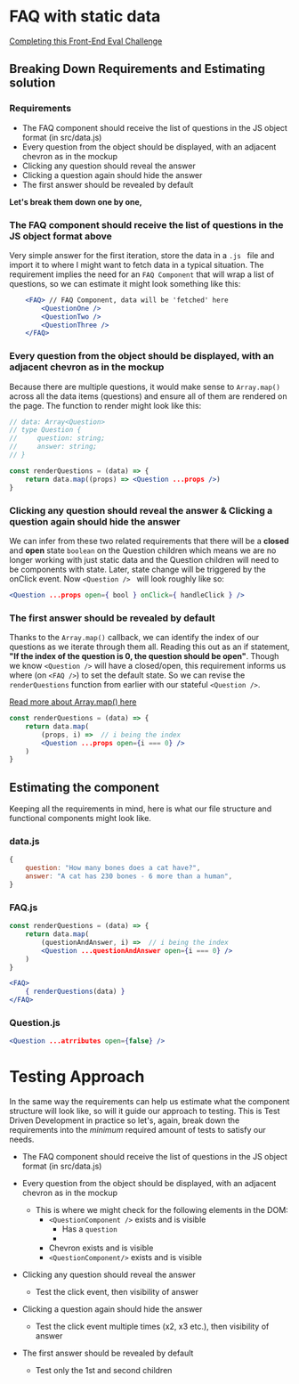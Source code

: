 # FAQ with static data

[Completing this Front-End Eval Challenge](https://frontendeval.com/questions/faq-component)

## Breaking Down Requirements and Estimating solution

### Requirements

- The FAQ component should receive the list of questions in the JS object format (in src/data.js)
- Every question from the object should be displayed, with an adjacent chevron as in the mockup
- Clicking any question should reveal the answer
- Clicking a question again should hide the answer
- The first answer should be revealed by default

__Let's break them down one by one,__

### The FAQ component should receive the list of questions in the JS object format above

Very simple answer for the first iteration, store the data in a `.js ` file and import it to where I might want to fetch data in a typical situation. The requirement implies the need for an `FAQ Component` that will wrap a list of questions, so we can estimate it might look something like this:

```jsx
    <FAQ> // FAQ Component, data will be 'fetched' here
        <QuestionOne />
        <QuestionTwo />
        <QuestionThree />
    </FAQ>
```

<!-- - Implement a setTimeout to simulate a loading state -->

### Every question from the object should be displayed, with an adjacent chevron as in the mockup

Because there are multiple questions, it would make sense to `Array.map()` across all the data items (questions) and ensure all of them are rendered on the page. The function to render might look like this:

```jsx
// data: Array<Question>
// type Question {
//     question: string;
//     answer: string;
// }

const renderQuestions = (data) => { 
    return data.map((props) => <Question ...props />)
}
```

<!-- In the real world, here are some other features that we should be aware of:

- All considerations for secure fetching, depending on the protocol this might extend to things like access headers and 
- Limit data fetching to `n` records
-  -->

### Clicking any question should reveal the answer & Clicking a question again should hide the answer

We can infer from these two related requirements that there will be a __closed__ and __open__ state `boolean` on the Question children which means we are no longer working with just static data and the Question children will need to be components with state. Later, state change will be triggered by the onClick event. Now `<Question /> ` will look roughly like so:

```jsx
<Question ...props open={ bool } onClick={ handleClick } />
```

### The first answer should be revealed by default

Thanks to the ```Array.map()``` callback, we can identify the index of our questions as we iterate through them all. Reading this out as an if statement, __"If the index of the question is 0, the question should be open"__. Though we know `<Question />` will have a closed/open, this requirement informs us where (on `<FAQ />`) to set the default state. So we can revise the `renderQuestions` function from earlier with our stateful `<Question />`.

[Read more about Array.map() here](https://developer.mozilla.org/en-US/docs/Web/JavaScript/Reference/Global_Objects/Array/map)

```jsx
const renderQuestions = (data) => { 
    return data.map(
        (props, i) =>  // i being the index
        <Question ...props open={i === 0} />
    )
}
```

## Estimating the component

Keeping all the requirements in mind, here is what our file structure and functional components might look like.

### data.js
```js
{
    question: "How many bones does a cat have?",
    answer: "A cat has 230 bones - 6 more than a human",
}
```

### FAQ.js
```jsx
const renderQuestions = (data) => { 
    return data.map(
        (questionAndAnswer, i) =>  // i being the index
        <Question ...questionAndAnswer open={i === 0} />
    )
}

<FAQ>
    { renderQuestions(data) }
</FAQ>
```

### Question.js
```jsx
<Question ...atrributes open={false} />
```

# Testing Approach

In the same way the requirements can help us estimate what the component structure will look like, so will it guide our approach to testing. This is Test Driven Development in practice so let's, again, break down the requirements into the _minimum_ required amount of tests to satisfy our needs.

- The FAQ component should receive the list of questions in the JS object format (in src/data.js)
    <!-- - Here we might check that the parent component, something like `<FAQComponent />` can recieve all the  -->

- Every question from the object should be displayed, with an adjacent chevron as in the mockup
    - This is where we might check for the following elements in the DOM:
      - `<QuestionComponent />` exists and is visible
        - Has a `question`
        - 
      - Chevron exists and is visible 
      - `<QuestionComponent/>` exists and is visible 


- Clicking any question should reveal the answer
  - Test the click event, then visibility of answer
- Clicking a question again should hide the answer
  - Test the click event multiple times (x2, x3 etc.), then visibility of answer
- The first answer should be revealed by default
  - Test only the 1st and second children 